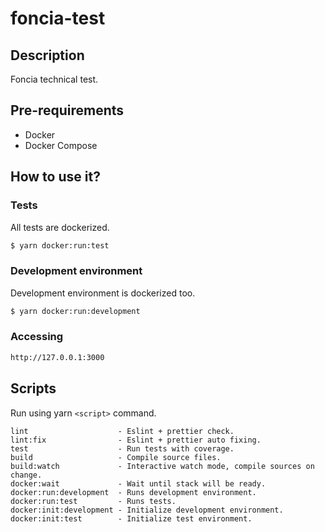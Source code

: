 # foncia-test

## Description

Foncia technical test.

## Pre-requirements

- Docker
- Docker Compose

## How to use it?

### Tests

All tests are dockerized.

```sh
$ yarn docker:run:test
```

### Development environment

Development environment is dockerized too.

```sh
$ yarn docker:run:development
```

### Accessing

```sh
http://127.0.0.1:3000
```

## Scripts

Run using yarn `<script>` command.

    lint                    - Eslint + prettier check.
    lint:fix                - Eslint + prettier auto fixing.
    test                    - Run tests with coverage.
    build                   - Compile source files.
    build:watch             - Interactive watch mode, compile sources on change.
    docker:wait             - Wait until stack will be ready.
    docker:run:development  - Runs development environment.
    docker:run:test         - Runs tests.
    docker:init:development - Initialize development environment.
    docker:init:test        - Initialize test environment.

